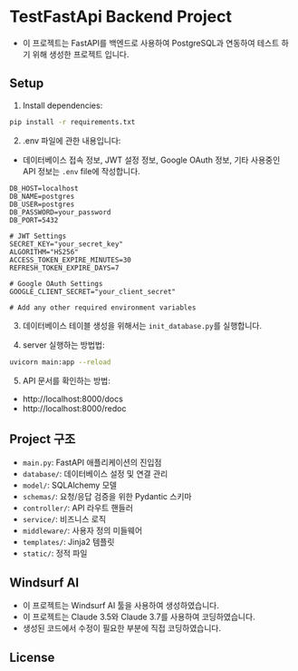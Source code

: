 # TestFastApi Backend Project

- 이 프로젝트는 FastAPI를 백엔드로 사용하여 PostgreSQL과 연동하여 테스트 하기 위해 생성한 프로젝트 입니다.

## Setup

1. Install dependencies:
```bash
pip install -r requirements.txt
```

2. .env 파일에 관한 내용입니다:
- 데이터베이스 접속 정보, JWT 설정 정보, Google OAuth 정보, 기타 사용중인 API 정보는 `.env` file에 작성합니다.
```
DB_HOST=localhost
DB_NAME=postgres
DB_USER=postgres
DB_PASSWORD=your_password
DB_PORT=5432

# JWT Settings
SECRET_KEY="your_secret_key"
ALGORITHM="HS256"
ACCESS_TOKEN_EXPIRE_MINUTES=30
REFRESH_TOKEN_EXPIRE_DAYS=7

# Google OAuth Settings
GOOGLE_CLIENT_SECRET="your_client_secret"

# Add any other required environment variables
```

3. 데이터베이스 테이블 생성을 위해서는 `init_database.py`를 실행합니다.

4. server 실행하는 방법법:
```bash
uvicorn main:app --reload
```

5. API 문서를 확인하는 방법:
- http://localhost:8000/docs
- http://localhost:8000/redoc


## Project 구조

- `main.py`: FastAPI 애플리케이션의 진입점
- `database/`: 데이터베이스 설정 및 연결 관리
- `model/`: SQLAlchemy 모델
- `schemas/`: 요청/응답 검증을 위한 Pydantic 스키마
- `controller/`: API 라우트 핸들러
- `service/`: 비즈니스 로직
- `middleware/`: 사용자 정의 미들웨어
- `templates/`: Jinja2 템플릿
- `static/`: 정적 파일


## Windsurf AI
- 이 프로젝트는 Windsurf AI 툴을 사용하여 생성하였습니다.
- 이 프로젝트는 Claude 3.5와 Claude 3.7를 사용하여 코딩하였습니다.
- 생성된 코드에서 수정이 필요한 부분에 직접 코딩하였습니다.

## License

